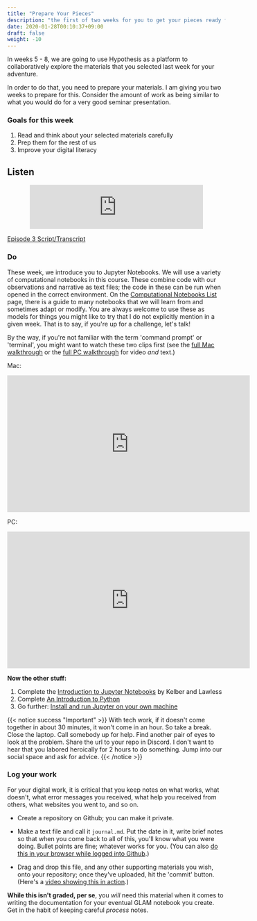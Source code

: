 ```yaml
---
title: "Prepare Your Pieces"
description: "the first of two weeks for you to get your pieces ready for discussion"
date: 2020-01-28T00:10:37+09:00
draft: false
weight: -10
---
```


In weeks 5 - 8, we are going to use Hypothesis as a platform to collaboratively explore the materials that you selected last week for your adventure.

In order to do that, you need to prepare your materials. I am giving you two weeks to prepare for this. Consider the amount of work as being similar to what you would do for a very good seminar presentation.

### Goals for this week

1. Read and think about your selected materials carefully
2. Prep them for the rest of us
3. Improve your digital literacy

## Listen

<div align="center"><iframe src="https://anchor.fm/dr-graham/embed/episodes/HIST4916a-Episode-3-Prepare-Yourself-enkl9o" height="102px" width="400px" frameborder="0" scrolling="no"></iframe></div>

[Episode 3 Script/Transcript](transcripts/episode3)

### Do

These week, we introduce you to Jupyter Notebooks. We will use a variety of computational notebooks in this course. These combine code with our observations and narrative as text files; the code in these can be run when opened in the correct environment. On the [Computational Notebooks List](/building/technotes-toc) page, there is a guide to many notebooks that we will learn from and sometimes adapt or modify. You are always welcome to use these as models for things you might like to try that I do not explicitly mention in a given week. That is to say, if you're up for a challenge, let's talk!

By the way, if you're not familiar with the term 'command prompt' or 'terminal', you might want to watch these two clips first (see the [full Mac walkthrough](building/command-line-mac) or the [full PC walkthrough](building/command-line-win) for video _and_ text.)

Mac:

<iframe width="560" height="315" src="https://www.youtube.com/embed/Kh8PiuuGVDw" frameborder="0" allow="accelerometer; autoplay; clipboard-write; encrypted-media; gyroscope; picture-in-picture" allowfullscreen></iframe>

PC:

<iframe width="560" height="315" src="https://www.youtube.com/embed/nmZpVYRJFzg" frameborder="0" allow="accelerometer; autoplay; clipboard-write; encrypted-media; gyroscope; picture-in-picture" allowfullscreen></iframe>

**Now the other stuff:**

1. Complete the [Introduction to Jupyter Notebooks](https://mybinder.org/v2/gh/shawngraham/dhmuse-notebooks/master?urlpath=notebooks/getting-started-with-jupyter.ipynb) by Kelber and Lawless
2. Complete [An Introduction to Python](https://mybinder.org/v2/gh/shawngraham/dhmuse-notebooks/master?urlpath=python-basics-1.ipynb)
3. Go further: [Install and run Jupyter on your own machine](/building/jupyter)

{{< notice success "Important" >}} With tech work, if it doesn't come together in about 30 minutes, it won't come in an hour. So take a break. Close the laptop. Call somebody up for help. Find another pair of eyes to look at the problem. Share the url to your repo in Discord. I don't want to hear that you labored heroically for 2 hours to do something. Jump into our social space and ask for advice.
{{< /notice >}}

### Log your work

For your digital work, it is critical that you keep notes on what works, what doesn't, what error messages you received, what help you received from others, what websites you went to, and so on.

+ Create a repository on Github; you can make it private.

+ Make a text file and call it `journal.md`. Put the date in it, write brief notes so that when you come back to all of this, you'll know what you were doing. Bullet points are fine; whatever works for you. (You can also [do this in your browser while logged into Github](building/github-guidance/#making-a-new-text-file-on-github).)

+ Drag and drop this file, and any other supporting materials you wish, onto your repository; once they've uploaded, hit the 'commit' button. (Here's a [video showing this in action](building/github-guidance/#uploading-a-file-into-github).)

**While this isn't graded, per se**, you _will_ need this material when it comes to writing the documentation for your eventual GLAM notebook you create. Get in the habit of keeping careful _process_ notes.
